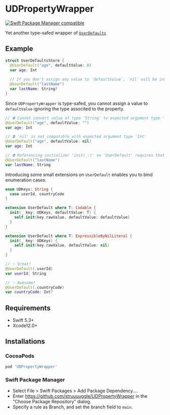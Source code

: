 # UDPropertyWrapper
[![Swift Package Manager compatible](https://img.shields.io/badge/Swift%20Package%20Manager-compatible-brightgreen.svg)](https://github.com/apple/swift-package-manager)

Yet another type-safed wrapper of [`UserDefaults`](https://developer.apple.com/documentation/foundation/userdefaults)

## Example
```swift
struct UserDefaultsStore {
  @UserDefault("age", defaultValue: 0)
  var age: Int
  
  // If you don't assign any value to `defaultValue`, `nil` will be inserted automatically.
  @UserDefault("lastName")
  var lastName: String?
}
```

Since  `UDPropertyWrapper` is type-safed, you cannot assign a value to `defaultValue` ignoring the type associted to the property.
```swift
// ⛔️ Cannot convert value of type 'String' to expected argument type 'Int'
@UserDefault("age", defaultValue: "")
var age: Int

// ⛔️ 'nil' is not compatible with expected argument type 'Int'
@UserDefault("age", defaultValue: nil)
var age: Int

// ⛔️ Referencing initializer 'init(_:)' on 'UserDefault' requires that 'String' conform to ExpressibleByNilLiteral'
@UserDefault("lastName")
var lastName: String
```

Introducing some small extensions on `UserDefault` enables you to bind enumeration cases.
```swift
enum UDKeys: String {
  case userId, countryCode
}

extension UserDefault where T: Codable {
  init(_ key: UDKeys, defaultValue: T) {
    self.init(key.rawValue, defaultValue: defaultValue)
  }
}

extension UserDefault where T: ExpressibleByNilLiteral {
  init(_ key: UDKeys) {
    self.init(key.rawValue, defaultValue: nil)
  }
}

// ✨ Great!
@UserDefault(.userId)
var userId: String

// ✨ Awesome!
@UserDefault(.countryCode)
var countryCode: Int?
```

## Requirements
- Swift 5.3+
- Xcode12.0+

## Installations
### CocoaPods
```ruby
pod 'UDPropertyWrapper'
````

### Swift Package Manager
- Select File > Swift Packages > Add Package Dependency....
- Enter https://github.com/struuuuggle/UDPropertyWrapper in the "Choose Package Repository" dialog.
- Specify a rule as Branch, and set the branch field to `main`.
